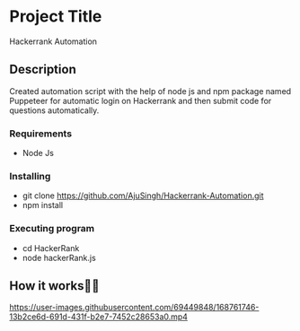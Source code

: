 # Project Title

Hackerrank Automation

## Description

Created automation script with the help of node js and npm package named Puppeteer for automatic login on Hackerrank and then submit code for questions automatically.

### Requirements

* Node Js

### Installing

* git clone https://github.com/AjuSingh/Hackerrank-Automation.git
* npm install

### Executing program

* cd HackerRank
* node hackerRank.js


## How it works🐱‍🏍
https://user-images.githubusercontent.com/69449848/168761746-13b2ce6d-691d-431f-b2e7-7452c28653a0.mp4

